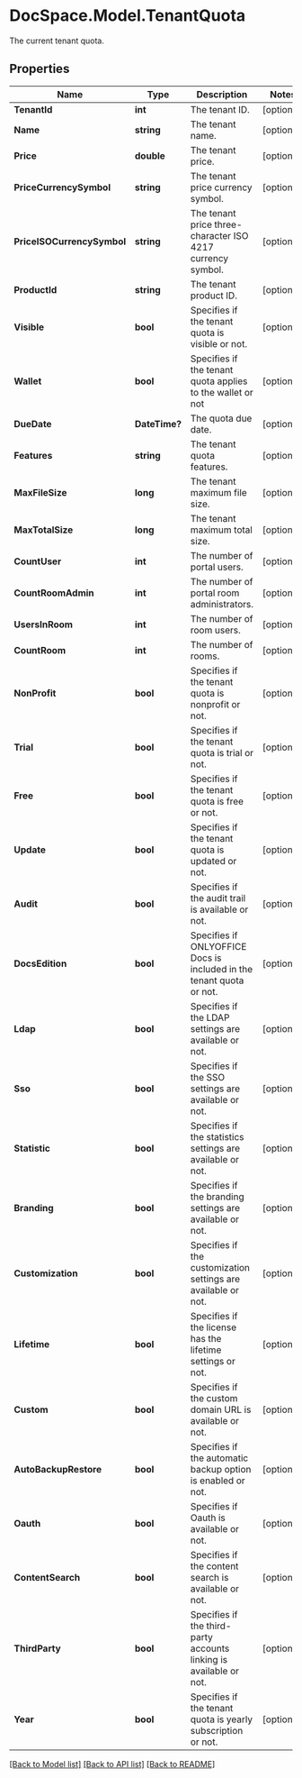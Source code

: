 # DocSpace.Model.TenantQuota
The current tenant quota.

## Properties

Name | Type | Description | Notes
------------ | ------------- | ------------- | -------------
**TenantId** | **int** | The tenant ID. | [optional] 
**Name** | **string** | The tenant name. | [optional] 
**Price** | **double** | The tenant price. | [optional] 
**PriceCurrencySymbol** | **string** | The tenant price currency symbol. | [optional] 
**PriceISOCurrencySymbol** | **string** | The tenant price three-character ISO 4217 currency symbol. | [optional] 
**ProductId** | **string** | The tenant product ID. | [optional] 
**Visible** | **bool** | Specifies if the tenant quota is visible or not. | [optional] 
**Wallet** | **bool** | Specifies if the tenant quota applies to the wallet or not | [optional] 
**DueDate** | **DateTime?** | The quota due date. | [optional] 
**Features** | **string** | The tenant quota features. | [optional] 
**MaxFileSize** | **long** | The tenant maximum file size. | [optional] 
**MaxTotalSize** | **long** | The tenant maximum total size. | [optional] 
**CountUser** | **int** | The number of portal users. | [optional] 
**CountRoomAdmin** | **int** | The number of portal room administrators. | [optional] 
**UsersInRoom** | **int** | The number of room users. | [optional] 
**CountRoom** | **int** | The number of rooms. | [optional] 
**NonProfit** | **bool** | Specifies if the tenant quota is nonprofit or not. | [optional] 
**Trial** | **bool** | Specifies if the tenant quota is trial or not. | [optional] 
**Free** | **bool** | Specifies if the tenant quota is free or not. | [optional] 
**Update** | **bool** | Specifies if the tenant quota is updated or not. | [optional] 
**Audit** | **bool** | Specifies if the audit trail is available or not. | [optional] 
**DocsEdition** | **bool** | Specifies if ONLYOFFICE Docs is included in the tenant quota or not. | [optional] 
**Ldap** | **bool** | Specifies if the LDAP settings are available or not. | [optional] 
**Sso** | **bool** | Specifies if the SSO settings are available or not. | [optional] 
**Statistic** | **bool** | Specifies if the statistics settings are available or not. | [optional] 
**Branding** | **bool** | Specifies if the branding settings are available or not. | [optional] 
**Customization** | **bool** | Specifies if the customization settings are available or not. | [optional] 
**Lifetime** | **bool** | Specifies if the license has the lifetime settings or not. | [optional] 
**Custom** | **bool** | Specifies if the custom domain URL is available or not. | [optional] 
**AutoBackupRestore** | **bool** | Specifies if the automatic backup option is enabled or not. | [optional] 
**Oauth** | **bool** | Specifies if Oauth is available or not. | [optional] 
**ContentSearch** | **bool** | Specifies if the content search is available or not. | [optional] 
**ThirdParty** | **bool** | Specifies if the third-party accounts linking is available or not. | [optional] 
**Year** | **bool** | Specifies if the tenant quota is yearly subscription or not. | [optional] 

[[Back to Model list]](../README.md#documentation-for-models) [[Back to API list]](../README.md#documentation-for-api-endpoints) [[Back to README]](../README.md)


